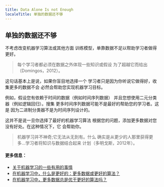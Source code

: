 ```yaml
---
title: Data Alone Is not Enough
localeTitle: 单独的数据还不够
---
```

## 单独的数据还不够

不考虑改变机器学习算法或其他方面 训练模型，单靠数据不足以帮助学习者做得更好。

> 每个学习者都必须在数据之外体现一些知识或假设 为了超越它而给出（Domingos，2012）。

这句话基本上是说，如果你盲目地选择一个 学习者只是因为你听说它做得好，收集更多的数据不会 必然会帮助您实现机器学习目标。

例如，假设您有依赖于时间的数据（例如时间序列数据） 并且您想使用二元分类器（例如逻辑回归）。搜集 更多时间序列数据可能不是最好的帮助您的学习者。这是 因为二进制分类器不是为时间序列设计的。

这并不是说一旦你选择了最好的机器学习算法 根据您的问题，添加更多数据对您没有好处。在这种情况下，它 会帮助你。

> 机器学习并不神奇;它无法从无到有。什么 确实是从更少的人那里获得更多...学习者将知识与数据结合起来 计划（多明戈斯，2012年）。

#### 更多信息：

*   [关于机器学习的一些有用的事情](https://homes.cs.washington.edu/~pedrod/papers/cacm12.pdf)
*   [在机器学习中，什么是更好的：更多数据或更好的算法？](http://www.kdnuggets.com/2015/06/machine-learning-more-data-better-algorithms.html)
*   [在机器学习中，更多数据总是优于更好的算法吗？](https://www.quora.com/In-machine-learning-is-more-data-always-better-than-better-algorithms/answer/Xavier-Amatriain?srid=Tds3)